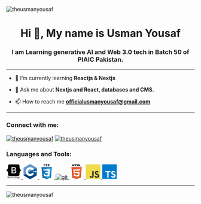 <p align="left"> <img src="https://komarev.com/ghpvc/?username=theusmanyousaf&label=Profile%20views&color=0e75b6&style=flat" alt="theusmanyousaf" /> </p>

<h1 align="center">Hi 👋, My name is Usman Yousaf</h1>
<h3 align="center">I am Learning generative AI and Web 3.0 tech in Batch 50 of PIAIC Pakistan.</h3>

<hr>


- 🌱 I’m currently learning **Reactjs & Nextjs**

- 💬 Ask me about **Nextjs and React, databases and CMS.**

- 📫 How to reach me **officialusmanyousaf@gmail.com**

<!-- - ⚡ Fun fact **나는 한국어를 공부하고 있어요.** -->

<hr>

<h3 align="left">Connect with me:</h3>
<p align="left">
<a href="https://twitter.com/theusmanyousaf" target="blank"><img align="center" src="https://raw.githubusercontent.com/rahuldkjain/github-profile-readme-generator/master/src/images/icons/Social/twitter.svg" alt="theusmanyousaf" height="30" width="40" /></a>
<a href="https://linkedin.com/in/theusmanyousaf" target="blank"><img align="center" src="https://raw.githubusercontent.com/rahuldkjain/github-profile-readme-generator/master/src/images/icons/Social/linked-in-alt.svg" alt="theusmanyousaf" height="30" width="40" /></a>
</p>

<h3 align="left">Languages and Tools:</h3>
<p align="left"> <a href="https://getbootstrap.com" target="_blank" rel="noreferrer"> <img src="https://raw.githubusercontent.com/devicons/devicon/master/icons/bootstrap/bootstrap-plain-wordmark.svg" alt="bootstrap" width="40" height="40"/> </a> <a href="https://www.w3schools.com/cpp/" target="_blank" rel="noreferrer"> <img src="https://raw.githubusercontent.com/devicons/devicon/master/icons/cplusplus/cplusplus-original.svg" alt="cplusplus" width="40" height="40"/> </a> <a href="https://www.w3schools.com/css/" target="_blank" rel="noreferrer"> <img src="https://raw.githubusercontent.com/devicons/devicon/master/icons/css3/css3-original-wordmark.svg" alt="css3" width="40" height="40"/> </a> <a href="https://git-scm.com/" target="_blank" rel="noreferrer"> <img src="https://www.vectorlogo.zone/logos/git-scm/git-scm-icon.svg" alt="git" width="40" height="40"/> </a> <a href="https://www.w3.org/html/" target="_blank" rel="noreferrer"> <img src="https://raw.githubusercontent.com/devicons/devicon/master/icons/html5/html5-original-wordmark.svg" alt="html5" width="40" height="40"/> </a> <a href="https://developer.mozilla.org/en-US/docs/Web/JavaScript" target="_blank" rel="noreferrer"> <img src="https://raw.githubusercontent.com/devicons/devicon/master/icons/javascript/javascript-original.svg" alt="javascript" width="40" height="40"/> </a> <a href="https://www.typescriptlang.org/" target="_blank" rel="noreferrer"> <img src="https://raw.githubusercontent.com/devicons/devicon/master/icons/typescript/typescript-original.svg" alt="typescript" width="40" height="40"/> </a> </p>

<hr>
<!-- <img src="https://github-readme-stats.vercel.app/api/top-langs?username=theusmanyousaf&show_icons=true&locale=en&layout=compact&theme=chartreuse-dark" alt="theusmanyousaf" /> -->

<!-- <p> <a href="https://github.com/ryo-ma/github-profile-trophy"><img src="https://github-profile-trophy.vercel.app/?username=theusmanyousaf&theme=onedark" alt="theusmanyousaf" /></a> </p> 
 
<img src="https://github-readme-stats.vercel.app/api?username=theusmanyousaf&show_icons=true&locale=en&theme=dark" alt="theusmanyousaf" />
 -->

<img align="center" src="https://github-readme-streak-stats.herokuapp.com/?user=theusmanyousaf&theme=chartreuse-dark" alt="theusmanyousaf" />

